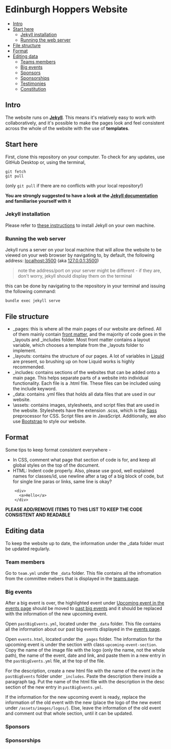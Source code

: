 # Edinburgh Hoppers Website

- [Intro](#intro)
- [Start here](#start-here)
  - [Jekyll installation](#jekyll-installation)
  - [Running the web server](#running-the-web-server)
- [File structure](#file-structure)
- [Format](#format)
- [Editing data](#editing-data)
  - [Teams members](#team-members)
  - [Big events](#big-events)
  - [Sponsors](#sponsors)
  - [Sponsorships](#sponsorships)
  - [Testimonies](#testimonies)
  - [Constitution](#constitution)
  



## Intro
The website runs on [**Jekyll**](https://jekyllrb.com/). This means it's relatively easy to work with collaboratively, and it's possible to make the pages look and feel consistent across the whole of the website with the use of **templates**.

## Start here

First, clone this repository on your computer. To check for any updates, use GitHub Desktop or, using the terminal, 
```
git fetch
git pull
```
(only `git pull` if there are no conflicts with your local repository!)

**You are strongly suggested to have a look at the [Jekyll documentation](https://jekyllrb.com/docs/home/) and familiarise yourself with it**

### Jekyll installation
Please refer to [these instructions](https://jekyllrb.com/docs/installation/) to install Jekyll on your own machine.

### Running the web server
Jekyll runs a server on your local machine that will allow the website to be viewed on your web browser by navigating to, by default, the following address:
[localhost:3500](http://localhost:3500) (aka [127.0.0.1:3500](http://127.0.0.1:3500))

> note the address/port on your server might be different - if they are, don't worry, jekyll should display them on the terminal

this can be done by navigating to the repository in your terminal and issuing the following command:
```
bundle exec jekyll serve
```

## File structure
 - \_pages: this is where all the main pages of our website are defined. All of them mainly contain [front matter](https://jekyllrb.com/docs/front-matter/), and the majority of code goes in the \_layouts and \_includes folder. Most front matter contains a layout variable, which chooses a template from the \_layouts folder to implement. 
 - \_layouts: contains the structure of our pages. A lot of variables in [Liquid](https://shopify.github.io/liquid/basics/introduction/) are present, so brushing up on how Liquid works is highly recommended. 
 - \_includes: contains sections of the websites that can be added onto a main page. This helps separate parts of a website into individual functionality. Each file is a .html file. These files can be included using the include keyword. 
 - \_data: contains .yml files that holds all data files that are used in our website. 
 - \assets: contains images, stylesheets, and script files that are used in the website. Stylesheets have the extension .scss, which is the [Sass](https://sass-lang.com/guide) preprocessor for CSS. Script files are in JavaScript. Additionally, we also use [Bootstrap](https://getbootstrap.com/) to style our website.


## Format
Some tips to keep format consistent everywhere - 
- In CSS, comment what page that section of code is for, and keep all global styles on the top of the document.
- HTML: Indent code properly. Also, please use good, well explained names for classes/id, use newline after a tag of a big block of code, but for single line paras or links, same line is okay?
```
    <div>
      <a>Hello</a>
    </div>
 ```
**PLEASE ADD/REMOVE ITEMS TO THIS LIST TO KEEP THE CODE CONSISTENT AND READABLE**

## Editing data

To keep the website up to date, the information under the \_data folder must be updated regularly.

### Team members

Go to `team.yml` under the `_data` folder. This file contains all the infromation from the committee mebers that is displayed in the [teams page](https://edinburghhoppers.com/teams).




### Big events

After a big event is over, the highlighted event under [Upcoming event in the events page](https://edinburghhoppers.com/events#upcoming-event-section) should be moved to [past big events](https://edinburghhoppers.com/events#past-big-events-section) and it should be replaced with the information of the new upcoming event.

Open `pastBigEvents.yml`, located under the `_data` folder. This file contains all the information about our past big events displayed in the [events page](https://edinburghhoppers.com/events#past-big-events-section).

Open `events.html`, located under the `_pages` folder. The information for the upcoming event is under the section with class `upcoming-event-section`. Copy the name of the image file with the logo (only the name, not the whole path), the name of the event, date and link, and paste them in a new entry in the `pastBigEvents.yml` file, at the top of the file. 

For the description, create a new html file with the name of the event in the `pastBigEvents` folder under `_includes`. Paste the description there inside a paragraph tag. Put the name of the html file with the description in the desc section of the new entry in `pastBigEvents.yml`.

If the information for the new upcoming event is ready, replace the information of the old event with the new (place the logo of the new event under `/assets/images/logos/`). Else, leave the information of the old event and comment out that whole section, until it can be updated.

### Sponsors

### Sponsorships